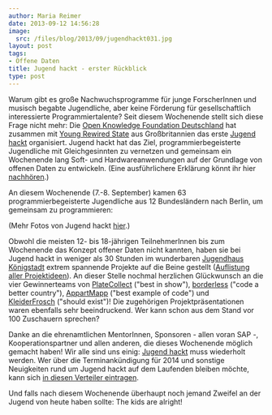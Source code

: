 ```yaml
---
author: Maria Reimer
date: 2013-09-12 14:56:28
image:
  src: /files/blog/2013/09/jugendhackt031.jpg
layout: post
tags:
- Offene Daten
title: Jugend hackt - erster Rückblick
type: post
---
```


Warum gibt es große Nachwuchsprogramme für junge ForscherInnen und musisch begabte Jugendliche, aber keine Förderung für gesellschaftlich interessierte Programmiertalente? Seit diesem Wochenende stellt sich diese Frage nicht mehr: Die [Open Knowledge Foundation Deutschland](http://www.okfn.de) hat zusammen mit [Young Rewired State](http://youngrewiredstate.org) aus Großbritannien das erste [Jugend hackt](http://www.jugendhackt.de) organisiert. Jugend hackt hat das Ziel, programmierbegeisterte Jugendliche mit Gleichgesinnten zu vernetzen und gemeinsam ein Wochenende lang Soft- und Hardwareanwendungen auf der Grundlage von offenen Daten zu entwickeln. (Eine ausführlichere Erklärung könnt ihr hier [nachhören](http://trackback.fritz.de/2013/08/31/trb-343-demo-hackercamp-btw13-sexismus-freiheits_liebe/).)

An diesem Wochenende (7.-8. September) kamen 63 programmierbegeisterte Jugendliche aus 12 Bundesländern nach Berlin, um gemeinsam zu programmieren:

(Mehr Fotos von Jugend hackt [hier](http://www.flickr.com/photos/okfde/sets/72157635430259351/with/9725769320/).)

Obwohl die meisten 12- bis 18-jährigen TeilnehmerInnen bis zum Wochenende das Konzept offener Daten nicht kannten, haben sie bei Jugend hackt in weniger als 30 Stunden im wunderbaren [Jugendhaus Königstadt](http://www.jugendhaus-koenigstadt.de/) extrem spannende Projekte auf die Beine gestellt ([Auflistung aller Projektideen](http://hacks.youngrewiredstate.org/events/yrsberlin)). An dieser Stelle nochmal herzlichen Glückwunsch an die vier Gewinnerteams von [PlateCollect](http://hacks.youngrewiredstate.org/events/yrsberlin/platecollect) ("best in show"), [borderless](http://hacks.youngrewiredstate.org/events/yrsberlin/borderless) ("code a better country"), [AppartMapp](http://hacks.youngrewiredstate.org/events/yrsberlin/appartmapp-einfach-uberall-praktisch) ("best example of code") und [KleiderFrosch](http://hacks.youngrewiredstate.org/events/yrsberlin/kleiderfrosch) ("should exist")! Die zugehörigen Projektpräsentationen waren ebenfalls sehr beeindruckend. Wer kann schon aus dem Stand vor 100 Zuschauern sprechen?

Danke an die ehrenamtlichen MentorInnen, Sponsoren - allen voran SAP -, Kooperationspartner und allen anderen, die dieses Wochenende möglich gemacht haben! Wir alle sind uns einig: [Jugend hackt](http://www.jugendhackt.de) muss wiederholt werden. Wer über die Terminankündigung für 2014 und sonstige Neuigkeiten rund um Jugend hackt auf dem Laufenden bleiben möchte, kann sich [in diesen Verteiler eintragen](http://eepurl.com/E2acf).

Und falls nach diesem Wochenende überhaupt noch jemand Zweifel an der Jugend von heute haben sollte: The kids are alright! 

 